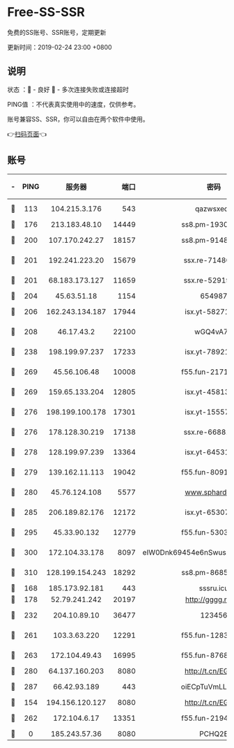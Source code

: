 # Free-SS-SSR

免费的SS账号、SSR账号，定期更新

更新时间：2019-02-24 23:00 +0800

## 说明

状态     ：🙂 - 良好 🙁 - 多次连接失败或连接超时

PING值   ：不代表真实使用中的速度，仅供参考。

账号兼容SS、SSR，你可以自由在两个软件中使用。

👉[扫码页面](https://liesauer.github.io/free-ss-ssr.github.io/)👈

## 账号

|-|PING|服务器|端口|密码|加密方式|区域|
|:----:|:----:|:-----:|-----:|:----:|:----:|:----:|
|🙂|113|104.215.3.176|543|qazwsxedc|aes-256-gcm|JP|
|🙂|176|213.183.48.10|14449|ss8.pm-19302630|rc4-md5|RU|
|🙂|200|107.170.242.27|18157|ss8.pm-91485344|aes-256-cfb|US|
|🙂|201|192.241.223.20|15679|ssx.re-71480022|aes-256-cfb|US|
|🙂|201|68.183.173.127|11659|ssx.re-52919740|aes-256-cfb|US|
|🙂|204|45.63.51.18|1154|654987|chacha20|US|
|🙂|206|162.243.134.187|17944|isx.yt-58271425|aes-256-cfb|US|
|🙂|208|46.17.43.2|22100|wGQ4vA7D|aes-256-gcm|RU|
|🙂|238|198.199.97.237|17233|isx.yt-78921785|aes-256-cfb|US|
|🙂|269|45.56.106.48|10008|f55.fun-21710471|aes-256-cfb|US|
|🙂|269|159.65.133.204|12805|isx.yt-45813634|aes-256-cfb|SG|
|🙂|276|198.199.100.178|17301|isx.yt-15557891|aes-256-cfb|US|
|🙂|276|178.128.30.219|17138|ssx.re-66881258|aes-256-cfb|SG|
|🙂|278|128.199.97.239|13364|isx.yt-64531028|aes-256-cfb|SG|
|🙂|279|139.162.11.113|19042|f55.fun-80913463|aes-256-cfb|SG|
|🙂|280|45.76.124.108|5577|www.sphard.com|aes-256-cfb|AU|
|🙂|285|206.189.82.176|12172|isx.yt-65307149|aes-256-cfb|SG|
|🙂|295|45.33.90.132|12779|f55.fun-53037025|aes-256-cfb|US|
|🙂|300|172.104.33.178|8097|eIW0Dnk69454e6nSwuspv9DmS201tQ0D|aes-256-cfb|SG|
|🙂|310|128.199.154.243|18292|ss8.pm-86852078|aes-256-cfb|SG|
|🙂|168|185.173.92.181|443|sssru.icu|rc4-md5|RU|
|🙂|178|52.79.241.242|20197|http://gggg.rocks|chacha20|KR|
|🙂|232|204.10.89.10|36477|123456|aes-256-cfb|US|
|🙂|261|103.3.63.220|12291|f55.fun-12834026|aes-256-cfb|SG|
|🙂|263|172.104.49.43|16995|f55.fun-87684540|aes-256-cfb|SG|
|🙂|280|64.137.160.203|8080|http://t.cn/EGJIyrl|rc4-md5|CA|
|🙂|287|66.42.93.189|443|oiECpTuVmLLxk4Ts|aes-256-cfb|US|
|🙁|154|194.156.120.127|8080|http://t.cn/EGJIyrl|rc4-md5|RU|
|🙁|262|172.104.6.17|13351|f55.fun-21946143|aes-256-cfb|US|
|🙁|0|185.243.57.36|8080|PCHQ2E|rc4-md5|US|
